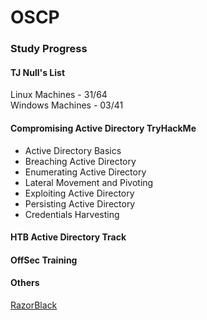 # OSCP

### Study Progress

#### TJ Null's List
Linux Machines - 31/64  
Windows Machines - 03/41   

#### Compromising Active Directory TryHackMe
* Active Directory Basics  
* Breaching Active Directory  
* Enumerating Active Directory  
* Lateral Movement and Pivoting  
* Exploiting Active Directory  
* Persisting Active Directory  
* Credentials Harvesting  

#### HTB Active Directory Track


#### OffSec Training


#### Others
[RazorBlack](https://tryhackme.com/room/raz0rblack)
